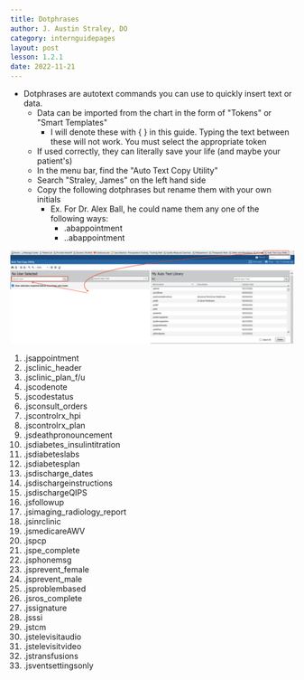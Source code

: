 ```yaml
---
title: Dotphrases
author: J. Austin Straley, DO
category: internguidepages
layout: post
lesson: 1.2.1
date: 2022-11-21
---
```


<html>
    <meta charset="UTF-8">
    <meta name="viewport" content="width=device-width, initial-scale=1">
    <link href="{{site.baseurl}}/assets/grid/bootstrap-grid.min.css" rel="stylesheet">
    <link href="{{site.baseurl}}/assets/grid/grid.css" rel="stylesheet">
    <link rel="stylesheet" href="{{site.baseurl}}/assets/gitbook/gitbook-plugin-fontsettings/website.css">
    <link rel="stylesheet" href="{{site.baseurl}}/assets/gitbook/gitbook-plugin-search-pro/search.css">
    <link rel="stylesheet" href="{{site.baseurl}}/assets/gitbook/gitbook-plugin-back-to-top-button/plugin.css">
    <link rel="stylesheet" href="{{site.baseurl}}/assets/gitbook/style.css">
    <link rel="stylesheet" href="{{site.baseurl}}/assets/gitbook/custom.css">
    <link rel="stylesheet" href="{{site.baseurl}}/assets/gitbook/rouge/{{ site.syntax_highlighter_style | default: 'colorful' }}.css">
    <meta name="HandheldFriendly" content="true"/>
    <meta name="viewport" content="width=device-width, initial-scale=1, user-scalable=no">
    <meta name="apple-mobile-web-app-capable" content="yes">
    <meta name="apple-mobile-web-app-status-bar-style" content="black">
    <link rel="apple-touch-icon-precomposed" sizes="152x152" href="{{site.baseurl}}/assets/gitbook/images/apple-touch-icon-precomposed-152.png">
    <link rel="shortcut icon" href="{{site.baseurl}}/{{site.favicon_path}}" type="image/x-icon">
</html>

- Dotphrases are autotext commands you can use to quickly insert text or data.
    - Data can be imported from the chart in the form of "Tokens" or "Smart Templates"
		- I will denote these with { } in this guide. Typing the text between these will not work. You must select the appropriate token
	- If used correctly, they can literally save your life (and maybe your patient's)
	- In the menu bar, find the "Auto Text Copy Utility"
	- Search "Straley, James" on the left hand side
	- Copy the following dotphrases but rename them with your own initials
		- Ex. For Dr. Alex Ball, he could name them any one of the following ways:
            - .abappointment
            - ..abappointment

![Shortcut 1.1](/assets/images/internguidepages/1.2/1.2.2-picture1.png)

1. .jsappointment
2. .jsclinic_header
3. .jsclinic_plan_f/u
4. .jscodenote
5. .jscodestatus
6. .jsconsult_orders
7. .jscontrolrx_hpi
8. .jscontrolrx_plan
9. .jsdeathpronouncement
10. .jsdiabetes_insulintitration
11. .jsdiabeteslabs
12. .jsdiabetesplan
13. .jsdischarge_dates
14. .jsdischargeinstructions
15. .jsdischargeQIPS
16. .jsfollowup
17. .jsimaging_radiology_report
18. .jsinrclinic
19. .jsmedicareAWV
20. .jspcp
21. .jspe_complete
22. .jsphonemsg
23. .jsprevent_female
24. .jsprevent_male
25. .jsproblembased
26. .jsros_complete
27. .jssignature
28. .jsssi
29. .jstcm
30. .jstelevisitaudio
31. .jstelevisitvideo
32. .jstransfusions
33. .jsventsettingsonly

